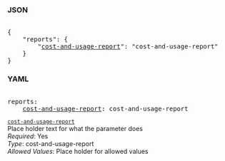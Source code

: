 ### JSON 
<pre> 
{
    "reports": {
        "<a href=#cost-and-usage-report>cost-and-usage-report</a>": "cost-and-usage-report"
    }
}</pre> 
### YAML 
<pre> 
reports:
    <a href=#cost-and-usage-report>cost-and-usage-report</a>: cost-and-usage-report
</pre> 


<a name= "cost-and-usage-report" href="global-options/reports/cost-and-usage-report.md">`cost-and-usage-report`</a> \
Place holder text for what the parameter does \
*Required*: Yes \
*Type*: cost-and-usage-report \
*Allowed Values*: Place holder for allowed values

